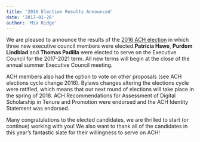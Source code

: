 ```yaml
---
title: '2016 Election Results Announced'
date: '2017-01-28'
author: 'Mia Ridge'
---
```

We are pleased to announce the results of the [2016 ACH election](/news/2016/12/association-for-computers-and-the-humanities-2016-election/) in which three new executive council members were elected.**Patricia Hswe**, **Purdom Lindblad** and **Thomas Padilla** were elected to serve on the Executive Council for the 2017-2021 term. All new terms will begin at the close of the annual summer Executive Council meeting.

ACH members also had the option to vote on other proposals (see ACH elections cycle change 2016). Bylaws changes altering the elections cycle were ratified, which means that our next round of elections will take place in the spring of 2018. ACH Recommendations for Assessment of Digital Scholarship in Tenure and Promotion were endorsed and the ACH Identity Statement was endorsed.

Many congratulations to the elected candidates, we are thrilled to start (or continue) working with you! We also want to thank all of the candidates in this year’s fantastic slate for their willingness to serve on ACH!